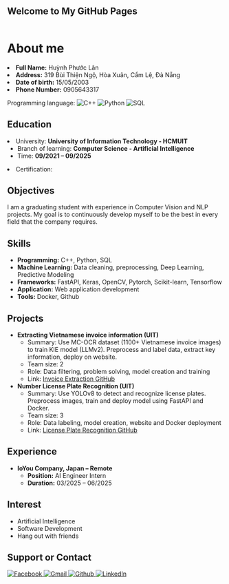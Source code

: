 ## Welcome to My GitHub Pages

<p><img src="https://komarev.com/ghpvc/?username=21521160&amp;color=green&amp;style=flat-square" alt="" /></p>

<h1 id="about-me">About me</h1>
<li><strong>Full Name:</strong> Huỳnh Phước Lân</li>
<li><strong>Address:</strong> 319 Bùi Thiện Ngộ, Hòa Xuân, Cẩm Lệ, Đà Nẵng</li>
<li><strong>Date of birth:</strong> 15/05/2003</li>
<li><strong>Phone Number:</strong> 0905643317</li>
<p>Programming language: 
  <img src="https://img.shields.io/badge/c++-%2300599C.svg?style=for-the-badge&amp;logo=c%2B%2B&amp;logoColor=white" alt="C++">
  <img src="https://img.shields.io/badge/python-%2314354C.svg?style=for-the-badge&amp;logo=python&amp;logoColor=white" alt="Python">
  <img src="https://img.shields.io/badge/sql-%2300C8FF.svg?style=for-the-badge&amp;logo=mysql&amp;logoColor=white" alt="SQL">
</p>

<h2 id="education">Education</h2>
<li>University: <strong>University of Information Technology - HCMUIT</strong>
  <ul>
    <li>Branch of learning: <strong>Computer Science - Artificial Intelligence</strong></li>
    <li>Time: <strong>09/2021 – 09/2025</strong></li>
  </ul>
</li>
<li>Certification:
  <ul>
<!--     <li>JLPT: N4</li>
    <li>TOEIC: Reading/Listening: 600/990 – Speaking/Listening: 250/400</li> -->
  </ul>
</li>

<h2 id="objectives">Objectives</h2>
<p>I am a graduating student with experience in Computer Vision and NLP projects. My goal is to continuously develop myself to be the best in every field that the company requires.</p>

<h2 id="skills">Skills</h2>
<ul>
  <li><strong>Programming:</strong> C++, Python, SQL</li>
  <li><strong>Machine Learning:</strong> Data cleaning, preprocessing, Deep Learning, Predictive Modeling</li>
  <li><strong>Frameworks:</strong> FastAPI, Keras, OpenCV, Pytorch, Scikit-learn, Tensorflow</li>
  <li><strong>Application:</strong> Web application development</li>
  <li><strong>Tools:</strong> Docker, Github</li>
<!--   <li><strong>Soft Skills:</strong> Teamwork, Team leader</li> -->
</ul>

<h2 id="projects">Projects</h2>
<ul>
  <li><strong>Extracting Vietnamese invoice information (UIT)</strong>
    <ul>
      <li>Summary: Use MC-OCR dataset (1100+ Vietnamese invoice images) to train KIE model (LLMv2). Preprocess and label data, extract key information, deploy on website.</li>
      <li>Team size: 2</li>
      <li>Role: Data filtering, problem solving, model creation and training</li>
      <li>Link: <a href="https://github.com/hungnv2003bta/Invoice_Extraction">Invoice Extraction GitHub</a></li>
    </ul>
  </li>
  <li><strong>Number License Plate Recognition (UIT)</strong>
    <ul>
      <li>Summary: Use YOLOv8 to detect and recognize license plates. Preprocess images, train and deploy model using FastAPI and Docker.</li>
      <li>Team size: 3</li>
      <li>Role: Data labeling, model creation, website and Docker deployment</li>
      <li>Link: <a href="https://github.com/hungnv2003bta/number_license_plate_recognition">License Plate Recognition GitHub</a></li>
    </ul>
  </li>
<!--   <li><strong>POC Project – IoYou Company</strong>
    <ul>
      <li>Summary: Tongue image based health tracking</li>
      <li>Role: Model research, parameter optimization, commercial planning</li>
    </ul>
  </li> -->
</ul>

<h2 id="experience">Experience</h2>
<ul>
  <li><strong>IoYou Company, Japan – Remote</strong>
    <ul>
      <li><strong>Position:</strong> AI Engineer Intern</li>
      <li><strong>Duration:</strong> 03/2025 – 06/2025</li>
    </ul>
<!--   </li>
  <li><strong>IoYou Company, Japan – Remote</strong>
    <ul>
      <li><strong>Position:</strong> AI Engineer</li>
      <li><strong>Duration:</strong> 08/2025 – (ongoing)</li>
    </ul>
  </li> -->
</ul>

<h2 id="interest">Interest</h2>
<ul>
  <li>Artificial Intelligence</li>
  <li>Software Development</li>
  <li>Hang out with friends</li>
</ul>

<h2 id="contact">Support or Contact</h2>
<a href="https://www.facebook.com/huynhphuoclan">
  <img src="https://img.shields.io/badge/Facebook-%231877F2.svg?style=for-the-badge&amp;logo=Facebook&amp;logoColor=white" alt="Facebook" />
</a>
<a href="mailto:huynhphuoclan.vn@gmail.com">
  <img src="https://img.shields.io/badge/Gmail-D14836?style=for-the-badge&amp;logo=gmail&amp;logoColor=white" alt="Gmail" />
</a>
<a href="https://github.com/Huynhphuoclan">
  <img src="https://img.shields.io/badge/Github-000000?style=for-the-badge&logo=github&logoColor=white" alt="Github" />
</a>
<a href="https://www.linkedin.com/in/l%C3%A2n-hu%E1%BB%B3nh-ab7b482a3/">
  <img src="https://img.shields.io/badge/LinkedIn-0077B5.svg?style=for-the-badge&amp;logo=LinkedIn&amp;logoColor=white" alt="LinkedIn" />
</a>
